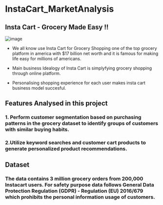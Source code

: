 # InstaCart_MarketAnalysis

## Insta Cart - Grocery Made Easy !!

![image](https://github.com/jayavarshini6/InstaCart_MarketAnalysis/assets/86217885/a6067c81-8520-40dd-a727-cf92ee36ca8e)

* We all know use Insta Cart for Grocery Shopping one of the top grocery platform in america with $17 billion net worth and it is famous for making life easy for millions of americans.

* Main business Idealogy of Insta Cart is simplyfying grocery shopping through online platform.

* Personalising shopping experience for each user makes insta cart business model succesful.

## Features Analysed in this project

### 1. Perform customer segmentation based on purchasing patterns in the grocery dataset to identify groups of customers with similar buying habits.
### 2.Utilize keyword searches and customer cart products to generate personalized product recommendations.

## Dataset

### The data contains 3 million grocery orders from 200,000 Instacart users. For safety purpose data follows General Data Protection Regulation (GDPR) - Regulation (EU) 2016/679 which prohibits the personal information usage of customers.

